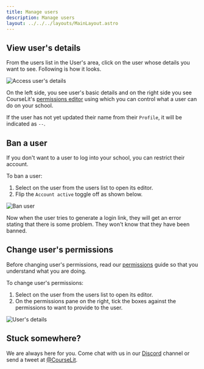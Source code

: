 ```yaml
---
title: Manage users
description: Manage users
layout: ../../../layouts/MainLayout.astro
---
```


## View user's details

From the users list in the User's area, click on the user whose details you want to see. Following is how it looks.

![Access user's details](/assets/users/access-user-details.gif)

On the left side, you see user's basic details and on the right side you see CourseLit's [permissions editor](/en/users/permissions) using which you can control what a user can do on your school.

If the user has not yet updated their name from their `Profile`, it will be indicated as `--`.

## Ban a user

If you don't want to a user to log into your school, you can restrict their account.

To ban a user:

1. Select on the user from the users list to open its editor.
2. Flip the `Account active` toggle off as shown below.

![Ban user](/assets/users/ban-user.png)

Now when the user tries to generate a login link, they will get an error stating that there is some problem. They won't know that they have been banned.

## Change user's permissions

Before changing user's permissions, read our [permissions](/en/users/permissions) guide so that you understand what you are doing.

To change user's permissions:

1. Select on the user from the users list to open its editor.
2. On the permissions pane on the right, tick the boxes against the permissions to want to provide to the user.

![User's details](/assets/users/user-details.png)

## Stuck somewhere?

We are always here for you. Come chat with us in our <a href="https://discord.com/invite/GR4bQsN" target="_blank">Discord</a> channel or send a tweet at <a href="https://twitter.com/courselit" target="_blank">@CourseLit</a>.
